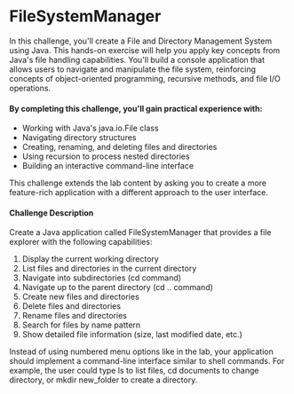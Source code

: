 # FileSystemManager

In this challenge, you'll create a File and Directory Management System using Java. This hands-on exercise will help you apply key concepts from Java's file handling capabilities. You'll build a console application that allows users to navigate and manipulate the file system, reinforcing concepts of object-oriented programming, recursive methods, and file I/O operations.

#### By completing this challenge, you'll gain practical experience with:
- Working with Java's java.io.File class
- Navigating directory structures
- Creating, renaming, and deleting files and directories
- Using recursion to process nested directories
- Building an interactive command-line interface

This challenge extends the lab content by asking you to create a more feature-rich application with a different approach to the user interface.
#### Challenge Description
Create a Java application called FileSystemManager that provides a file explorer with the following capabilities:
1.	Display the current working directory
2.	List files and directories in the current directory
3.	Navigate into subdirectories (cd command)
4.	Navigate up to the parent directory (cd .. command)
5.	Create new files and directories
6.	Delete files and directories
7.	Rename files and directories
8.	Search for files by name pattern
9.	Show detailed file information (size, last modified date, etc.)

Instead of using numbered menu options like in the lab, your application should implement a command-line interface similar to shell commands. For example, the user could type ls to list files, cd documents to change directory, or mkdir new_folder to create a directory.


